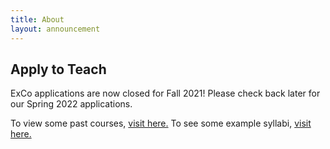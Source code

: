 ```yaml
---
title: About
layout: announcement
---
```

## Apply to Teach

ExCo applications are now closed for Fall 2021! Please check back later for our Spring 2022 applications.


To view some past courses, <a href="/resources/oldcourses">visit here.</a> To see some example syllabi, <a href="/teach/syllabi">visit here.</a></p>
